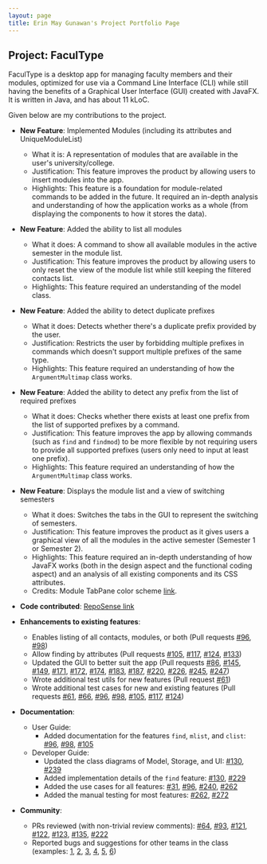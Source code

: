 ```yaml
---
layout: page
title: Erin May Gunawan's Project Portfolio Page
---
```


## Project: FaculType

FaculType is a desktop app for managing faculty members and their modules, optimized for use via a Command Line Interface (CLI) while still having the benefits of a Graphical User Interface (GUI) created with JavaFX. It is written in Java, and has about 11 kLoC.

Given below are my contributions to the project.

* **New Feature**: Implemented Modules (including its attributes and UniqueModuleList)
  * What it is: A representation of modules that are available in the user's university/college.
  * Justification: This feature improves the product by allowing users to insert modules into the app.
  * Highlights: This feature is a foundation for module-related commands to be added in the future. It required an 
   in-depth analysis and understanding of how the application works as a whole (from displaying the components to
   how it stores the data).
  
* **New Feature**: Added the ability to list all modules
  * What it does: A command to show all available modules in the active semester in the module list.
  * Justification: This feature improves the product by allowing users to only reset the view of the module list
   while still keeping the filtered contacts list.
  * Highlights: This feature required an understanding of the model class.

* **New Feature**: Added the ability to detect duplicate prefixes
  * What it does: Detects whether there's a duplicate prefix provided by the user.
  * Justification: Restricts the user by forbidding multiple prefixes in commands which doesn't
   support multiple prefixes of the same type.
  * Highlights: This feature required an understanding of how the `ArgumentMultimap` class works.

* **New Feature**: Added the ability to detect any prefix from the list of required prefixes
  * What it does: Checks whether there exists at least one prefix from the list of supported prefixes by a command.
  * Justification: This feature improves the app by allowing commands (such as `find` and `findmod`) to be more
   flexible by not requiring users to provide all supported prefixes (users only need to input at least one prefix).
  * Highlights: This feature required an understanding of how the `ArgumentMultimap` class works.

<div style="page-break-after: always;"></div>
   
* **New Feature**: Displays the module list and a view of switching semesters
  * What it does: Switches the tabs in the GUI to represent the switching of semesters.
  * Justification: This feature improves the product as it gives users a graphical view of all the modules in
   the active semester (Semester 1 or Semester 2).
  * Highlights: This feature required an in-depth understanding of how JavaFX works (both in the design aspect and
   the functional coding aspect) and an analysis of all existing components and its CSS attributes.
  * Credits: Module TabPane color scheme [link](https://stackoverflow.com/questions/30642032/how-to-get-rid-of-the-grey-selection-border-in-javafx).

* **Code contributed**: [RepoSense link](https://nus-cs2103-ay2021s1.github.io/tp-dashboard/#breakdown=true&search=erinmayg)

* **Enhancements to existing features**:
  * Enables listing of all contacts, modules, or both (Pull requests 
  [\#96](https://github.com/AY2021S1-CS2103-T14-1/tp/pull/96), 
  [\#98](https://github.com/AY2021S1-CS2103-T14-1/tp/pull/96))
  * Allow finding by attributes (Pull requests 
  [\#105](https://github.com/AY2021S1-CS2103-T14-1/tp/pull/105), 
  [\#117](https://github.com/AY2021S1-CS2103-T14-1/tp/pull/117), 
  [\#124](https://github.com/AY2021S1-CS2103-T14-1/tp/pull/124),
  [\#133](https://github.com/AY2021S1-CS2103-T14-1/tp/pull/133))
  * Updated the GUI to better suit the app (Pull requests 
  [\#86](https://github.com/AY2021S1-CS2103-T14-1/tp/pull/86), 
  [\#145](https://github.com/AY2021S1-CS2103-T14-1/tp/pull/145), 
  [\#149](https://github.com/AY2021S1-CS2103-T14-1/tp/pull/149),
  [\#171](https://github.com/AY2021S1-CS2103-T14-1/tp/pull/171),
  [\#172](https://github.com/AY2021S1-CS2103-T14-1/tp/pull/172),
  [\#174](https://github.com/AY2021S1-CS2103-T14-1/tp/pull/174),
  [\#183](https://github.com/AY2021S1-CS2103-T14-1/tp/pull/183),
  [\#187](https://github.com/AY2021S1-CS2103-T14-1/tp/pull/187),
  [\#220](https://github.com/AY2021S1-CS2103-T14-1/tp/pull/220),
  [\#226](https://github.com/AY2021S1-CS2103-T14-1/tp/pull/226),
  [\#245](https://github.com/AY2021S1-CS2103-T14-1/tp/pull/245),
  [\#247](https://github.com/AY2021S1-CS2103-T14-1/tp/pull/247))
  * Wrote additional test utils for new features (Pull request 
   [\#61](https://github.com/AY2021S1-CS2103-T14-1/tp/pull/61))
  * Wrote additional test cases for new and existing features (Pull requests 
   [\#61](https://github.com/AY2021S1-CS2103-T14-1/tp/pull/61),
   [\#66](https://github.com/AY2021S1-CS2103-T14-1/tp/pull/66),
   [\#96](https://github.com/AY2021S1-CS2103-T14-1/tp/pull/96),
   [\#98](https://github.com/AY2021S1-CS2103-T14-1/tp/pull/98),
   [\#105](https://github.com/AY2021S1-CS2103-T14-1/tp/pull/105),
   [\#117](https://github.com/AY2021S1-CS2103-T14-1/tp/pull/117),
   [\#124](https://github.com/AY2021S1-CS2103-T14-1/tp/pull/124))
  
* **Documentation**:
  * User Guide:
    * Added documentation for the features `find`, `mlist`, and `clist`: 
    [\#96](https://github.com/AY2021S1-CS2103-T14-1/tp/pull/96), 
    [\#98](https://github.com/AY2021S1-CS2103-T14-1/tp/pull/98), 
    [\#105](https://github.com/AY2021S1-CS2103-T14-1/tp/pull/149)
  * Developer Guide:
    * Updated the class diagrams of Model, Storage, and UI:
    [\#130](https://github.com/AY2021S1-CS2103-T14-1/tp/pull/130),
    [\#239](https://github.com/AY2021S1-CS2103-T14-1/tp/pull/239)
    * Added implementation details of the `find` feature:
    [\#130](https://github.com/AY2021S1-CS2103-T14-1/tp/pull/130),
    [\#229](https://github.com/AY2021S1-CS2103-T14-1/tp/pull/229)
    * Added the use cases for all features:
    [\#31](https://github.com/AY2021S1-CS2103-T14-1/tp/pull/31),
    [\#96](https://github.com/AY2021S1-CS2103-T14-1/tp/pull/96),
    [\#240](https://github.com/AY2021S1-CS2103-T14-1/tp/pull/240),
    [\#262](https://github.com/AY2021S1-CS2103-T14-1/tp/pull/262)
    * Added the manual testing for most features:
    [\#262](https://github.com/AY2021S1-CS2103-T14-1/tp/pull/262),
    [\#272](https://github.com/AY2021S1-CS2103-T14-1/tp/pull/272)

* **Community**:
  * PRs reviewed (with non-trivial review comments): 
  [\#64](https://github.com/AY2021S1-CS2103-T14-1/tp/pull/64),
  [\#93](https://github.com/AY2021S1-CS2103-T14-1/tp/pull/93),
  [\#121](https://github.com/AY2021S1-CS2103-T14-1/tp/pull/121),
  [\#122](https://github.com/AY2021S1-CS2103-T14-1/tp/pull/122),
  [\#123](https://github.com/AY2021S1-CS2103-T14-1/tp/pull/123),
  [\#135](https://github.com/AY2021S1-CS2103-T14-1/tp/pull/135),
  [\#222](https://github.com/AY2021S1-CS2103-T14-1/tp/pull/222)
  * Reported bugs and suggestions for other teams in the class (examples: 
  [1](https://github.com/erinmayg/ped/issues/1), 
  [2](https://github.com/erinmayg/ped/issues/3), 
  [3](https://github.com/erinmayg/ped/issues/3), 
  [4](https://github.com/erinmayg/ped/issues/7), 
  [5](https://github.com/erinmayg/ped/issues/8), 
  [6](https://github.com/erinmayg/ped/issues/8))
